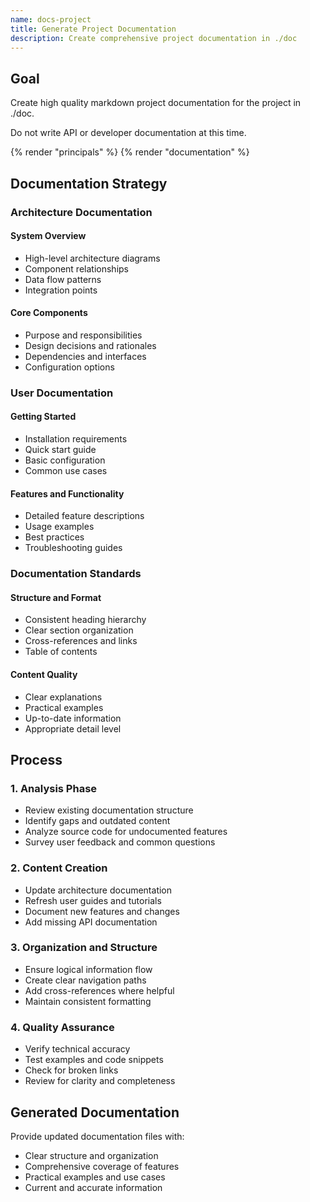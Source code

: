 ```yaml
---
name: docs-project
title: Generate Project Documentation
description: Create comprehensive project documentation in ./doc
---
```


## Goal

Create high quality markdown project documentation for the project in ./doc.

Do not write API or developer documentation at this time.

{% render "principals" %}
{% render "documentation" %}

## Documentation Strategy

### Architecture Documentation

#### System Overview

- High-level architecture diagrams
- Component relationships
- Data flow patterns
- Integration points

#### Core Components

- Purpose and responsibilities
- Design decisions and rationales
- Dependencies and interfaces
- Configuration options

### User Documentation

#### Getting Started

- Installation requirements
- Quick start guide
- Basic configuration
- Common use cases

#### Features and Functionality

- Detailed feature descriptions
- Usage examples
- Best practices
- Troubleshooting guides

### Documentation Standards

#### Structure and Format

- Consistent heading hierarchy
- Clear section organization
- Cross-references and links
- Table of contents

#### Content Quality

- Clear explanations
- Practical examples
- Up-to-date information
- Appropriate detail level

## Process

### 1. Analysis Phase

- Review existing documentation structure
- Identify gaps and outdated content
- Analyze source code for undocumented features
- Survey user feedback and common questions

### 2. Content Creation

- Update architecture documentation
- Refresh user guides and tutorials
- Document new features and changes
- Add missing API documentation

### 3. Organization and Structure

- Ensure logical information flow
- Create clear navigation paths
- Add cross-references where helpful
- Maintain consistent formatting

### 4. Quality Assurance

- Verify technical accuracy
- Test examples and code snippets
- Check for broken links
- Review for clarity and completeness

## Generated Documentation

Provide updated documentation files with:

- Clear structure and organization
- Comprehensive coverage of features
- Practical examples and use cases
- Current and accurate information

